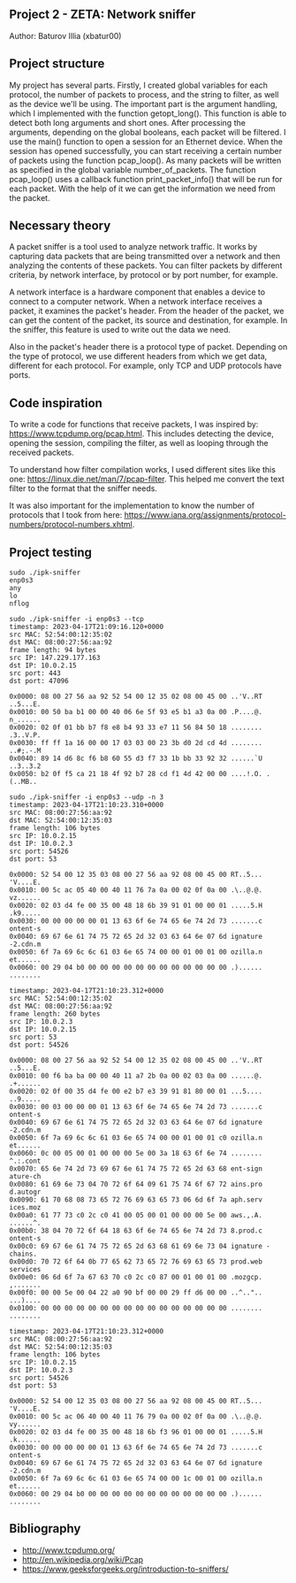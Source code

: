 ## Project 2 - ZETA: Network sniffer
Author: Baturov Illia (xbatur00)

## Project structure
My project has several parts. Firstly, I created global variables for each protocol, the number of packets to process, and the string to filter, as well as the device we'll be using. The important part is the argument handling, which I implemented with the function getopt_long(). This function is able to detect both long arguments and short ones. After processing the arguments, depending on the global booleans, each packet will be filtered. I use the main() function to open a session for an Ethernet device. When the session has opened successfully, you can start receiving a certain number of packets using the function pcap_loop(). As many packets will be written as specified in the global variable number_of_packets. The function pcap_loop() uses a callback function print_packet_info() that will be run for each packet. With the help of it we can get the information we need from the packet.

## Necessary theory
A packet sniffer is a tool used to analyze network traffic. It works by capturing data packets that are being transmitted over a network and then analyzing the contents of these packets. You can filter packets by different criteria, by network interface, by protocol or by port number, for example.

A network interface is a hardware component that enables a device to connect to a computer network. When a network interface receives a packet, it examines the packet's header. From the header of the packet, we can get the content of the packet, its source and destination, for example. In the sniffer, this feature is used to write out the data we need.

Also in the packet's header there is a protocol type of packet. Depending on the type of protocol, we use different headers from which we get data, different for each protocol. For example, only TCP and UDP protocols have ports.

## Code inspiration
To write a code for functions that receive packets, I was inspired by: https://www.tcpdump.org/pcap.html. This includes detecting the device, opening the session, compiling the filter, as well as looping through the received packets.

To understand how filter compilation works, I used different sites like this one: https://linux.die.net/man/7/pcap-filter. This helped me convert the text filter to the format that the sniffer needs.

It was also important for the implementation to know the number of protocols that I took from here: https://www.iana.org/assignments/protocol-numbers/protocol-numbers.xhtml.

## Project testing

```
sudo ./ipk-sniffer
enp0s3
any
lo
nflog

```

```
sudo ./ipk-sniffer -i enp0s3 --tcp
timestamp: 2023-04-17T21:09:16.120+0000
src MAC: 52:54:00:12:35:02
dst MAC: 08:00:27:56:aa:92
frame length: 94 bytes
src IP: 147.229.177.163
dst IP: 10.0.2.15
src port: 443
dst port: 47096

0x0000: 08 00 27 56 aa 92 52 54 00 12 35 02 08 00 45 00 ..'V..RT ..5...E.
0x0010: 00 50 ba b1 00 00 40 06 6e 5f 93 e5 b1 a3 0a 00 .P....@. n_......
0x0020: 02 0f 01 bb b7 f8 e8 b4 93 33 e7 11 56 84 50 18 ........ .3..V.P.
0x0030: ff ff 1a 16 00 00 17 03 03 00 23 3b d0 2d cd 4d ........ ..#;.-.M
0x0040: 89 14 d6 8c f6 b8 60 55 d3 f7 33 1b bb 33 92 32 ......`U ..3..3.2
0x0050: b2 0f f5 ca 21 18 4f 92 b7 28 cd f1 4d 42 00 00 ....!.O. .(..MB..

```

```
sudo ./ipk-sniffer -i enp0s3 --udp -n 3
timestamp: 2023-04-17T21:10:23.310+0000
src MAC: 08:00:27:56:aa:92
dst MAC: 52:54:00:12:35:03
frame length: 106 bytes
src IP: 10.0.2.15
dst IP: 10.0.2.3
src port: 54526
dst port: 53

0x0000: 52 54 00 12 35 03 08 00 27 56 aa 92 08 00 45 00 RT..5... 'V....E.
0x0010: 00 5c ac 05 40 00 40 11 76 7a 0a 00 02 0f 0a 00 .\..@.@. vz......
0x0020: 02 03 d4 fe 00 35 00 48 18 6b 39 91 01 00 00 01 .....5.H .k9.....
0x0030: 00 00 00 00 00 01 13 63 6f 6e 74 65 6e 74 2d 73 .......c ontent-s
0x0040: 69 67 6e 61 74 75 72 65 2d 32 03 63 64 6e 07 6d ignature -2.cdn.m
0x0050: 6f 7a 69 6c 6c 61 03 6e 65 74 00 00 01 00 01 00 ozilla.n et......
0x0060: 00 29 04 b0 00 00 00 00 00 00 00 00 00 00 00 00 .)...... ........

timestamp: 2023-04-17T21:10:23.312+0000
src MAC: 52:54:00:12:35:02
dst MAC: 08:00:27:56:aa:92
frame length: 260 bytes
src IP: 10.0.2.3
dst IP: 10.0.2.15
src port: 53
dst port: 54526

0x0000: 08 00 27 56 aa 92 52 54 00 12 35 02 08 00 45 00 ..'V..RT ..5...E.
0x0010: 00 f6 ba ba 00 00 40 11 a7 2b 0a 00 02 03 0a 00 ......@. .+......
0x0020: 02 0f 00 35 d4 fe 00 e2 b7 e3 39 91 81 80 00 01 ...5.... ..9.....
0x0030: 00 03 00 00 00 01 13 63 6f 6e 74 65 6e 74 2d 73 .......c ontent-s
0x0040: 69 67 6e 61 74 75 72 65 2d 32 03 63 64 6e 07 6d ignature -2.cdn.m
0x0050: 6f 7a 69 6c 6c 61 03 6e 65 74 00 00 01 00 01 c0 ozilla.n et......
0x0060: 0c 00 05 00 01 00 00 00 5e 00 3a 18 63 6f 6e 74 ........ ^.:.cont
0x0070: 65 6e 74 2d 73 69 67 6e 61 74 75 72 65 2d 63 68 ent-sign ature-ch
0x0080: 61 69 6e 73 04 70 72 6f 64 09 61 75 74 6f 67 72 ains.pro d.autogr
0x0090: 61 70 68 08 73 65 72 76 69 63 65 73 06 6d 6f 7a aph.serv ices.moz
0x00a0: 61 77 73 c0 2c c0 41 00 05 00 01 00 00 00 5e 00 aws.,.A. ......^.
0x00b0: 38 04 70 72 6f 64 18 63 6f 6e 74 65 6e 74 2d 73 8.prod.c ontent-s
0x00c0: 69 67 6e 61 74 75 72 65 2d 63 68 61 69 6e 73 04 ignature -chains.
0x00d0: 70 72 6f 64 0b 77 65 62 73 65 72 76 69 63 65 73 prod.web services
0x00e0: 06 6d 6f 7a 67 63 70 c0 2c c0 87 00 01 00 01 00 .mozgcp. ,.......
0x00f0: 00 00 5e 00 04 22 a0 90 bf 00 00 29 ff d6 00 00 ..^..".. ...)....
0x0100: 00 00 00 00 00 00 00 00 00 00 00 00 00 00 00 00 ........ ........

timestamp: 2023-04-17T21:10:23.312+0000
src MAC: 08:00:27:56:aa:92
dst MAC: 52:54:00:12:35:03
frame length: 106 bytes
src IP: 10.0.2.15
dst IP: 10.0.2.3
src port: 54526
dst port: 53

0x0000: 52 54 00 12 35 03 08 00 27 56 aa 92 08 00 45 00 RT..5... 'V....E.
0x0010: 00 5c ac 06 40 00 40 11 76 79 0a 00 02 0f 0a 00 .\..@.@. vy......
0x0020: 02 03 d4 fe 00 35 00 48 18 6b f3 96 01 00 00 01 .....5.H .k......
0x0030: 00 00 00 00 00 01 13 63 6f 6e 74 65 6e 74 2d 73 .......c ontent-s
0x0040: 69 67 6e 61 74 75 72 65 2d 32 03 63 64 6e 07 6d ignature -2.cdn.m
0x0050: 6f 7a 69 6c 6c 61 03 6e 65 74 00 00 1c 00 01 00 ozilla.n et......
0x0060: 00 29 04 b0 00 00 00 00 00 00 00 00 00 00 00 00 .)...... ........

```

## Bibliography
* http://www.tcpdump.org/
* http://en.wikipedia.org/wiki/Pcap
* https://www.geeksforgeeks.org/introduction-to-sniffers/
